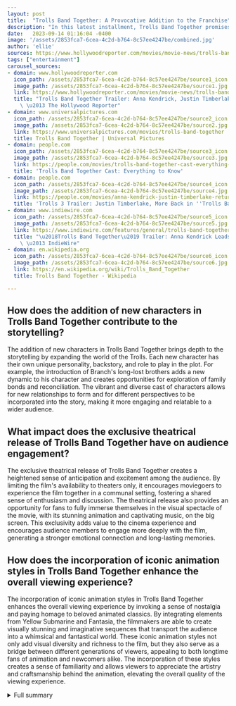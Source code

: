 ```yaml
---
layout: post
title:  "Trolls Band Together: A Provocative Addition to the Franchise"
description: "In this latest installment, Trolls Band Together promises to captivate audiences with new characters, catchy tunes, and heartwarming moments. Brace yourself for a thrilling journey as Poppy and Branch's love story takes an unexpected twist."
date:   2023-09-14 01:16:04 -0400
image: '/assets/2853fca7-6cea-4c2d-b764-8c57ee4247be/combined.jpg'
author: 'ellie'
sources: https://www.hollywoodreporter.com/movies/movie-news/trolls-band-together-trailer-anna-kendrick-justin-timberlake-1235590684/ https://en.wikipedia.org/wiki/Trolls_Band_Together https://www.universalpictures.com/movies/trolls-band-together https://people.com/movies/trolls-band-together-cast-everything-to-know/ https://people.com/movies/anna-kendrick-justin-timberlake-return-in-trolls-band-together-trailer/ https://www.indiewire.com/features/general/trolls-band-together-trailer-anna-kendrick-leads-trippy-trilogy-1234823669/
tags: ["entertainment"]
carousel_sources:
- domain: www.hollywoodreporter.com
  icon_path: /assets/2853fca7-6cea-4c2d-b764-8c57ee4247be/source1_icon.jpg
  image_path: /assets/2853fca7-6cea-4c2d-b764-8c57ee4247be/source1.jpg
  link: https://www.hollywoodreporter.com/movies/movie-news/trolls-band-together-trailer-anna-kendrick-justin-timberlake-1235590684/
  title: "Trolls Band Together Trailer: Anna Kendrick, Justin Timberlake Reunite Band\
    \ \u2013 The Hollywood Reporter"
- domain: www.universalpictures.com
  icon_path: /assets/2853fca7-6cea-4c2d-b764-8c57ee4247be/source2_icon.jpg
  image_path: /assets/2853fca7-6cea-4c2d-b764-8c57ee4247be/source2.jpg
  link: https://www.universalpictures.com/movies/trolls-band-together
  title: Trolls Band Together | Universal Pictures
- domain: people.com
  icon_path: /assets/2853fca7-6cea-4c2d-b764-8c57ee4247be/source3_icon.jpg
  image_path: /assets/2853fca7-6cea-4c2d-b764-8c57ee4247be/source3.jpg
  link: https://people.com/movies/trolls-band-together-cast-everything-to-know/
  title: 'Trolls Band Together Cast: Everything to Know'
- domain: people.com
  icon_path: /assets/2853fca7-6cea-4c2d-b764-8c57ee4247be/source4_icon.jpg
  image_path: /assets/2853fca7-6cea-4c2d-b764-8c57ee4247be/source4.jpg
  link: https://people.com/movies/anna-kendrick-justin-timberlake-return-in-trolls-band-together-trailer/
  title: 'Trolls 3 Trailer: Justin Timberlake, More Back in ''Trolls Band Together'''
- domain: www.indiewire.com
  icon_path: /assets/2853fca7-6cea-4c2d-b764-8c57ee4247be/source5_icon.jpg
  image_path: /assets/2853fca7-6cea-4c2d-b764-8c57ee4247be/source5.jpg
  link: https://www.indiewire.com/features/general/trolls-band-together-trailer-anna-kendrick-leads-trippy-trilogy-1234823669/
  title: "\u2018Trolls Band Together\u2019 Trailer: Anna Kendrick Leads Trippy Trilogy\
    \ \u2013 IndieWire"
- domain: en.wikipedia.org
  icon_path: /assets/2853fca7-6cea-4c2d-b764-8c57ee4247be/source6_icon.jpg
  image_path: /assets/2853fca7-6cea-4c2d-b764-8c57ee4247be/source6.jpg
  link: https://en.wikipedia.org/wiki/Trolls_Band_Together
  title: Trolls Band Together - Wikipedia

---
```


## How does the addition of new characters in Trolls Band Together contribute to the storytelling?
The addition of new characters in Trolls Band Together brings depth to the storytelling by expanding the world of the Trolls. Each new character has their own unique personality, backstory, and role to play in the plot. For example, the introduction of Branch's long-lost brothers adds a new dynamic to his character and creates opportunities for exploration of family bonds and reconciliation. The vibrant and diverse cast of characters allows for new relationships to form and for different perspectives to be incorporated into the story, making it more engaging and relatable to a wider audience.

## What impact does the exclusive theatrical release of Trolls Band Together have on audience engagement?
The exclusive theatrical release of Trolls Band Together creates a heightened sense of anticipation and excitement among the audience. By limiting the film's availability to theaters only, it encourages moviegoers to experience the film together in a communal setting, fostering a shared sense of enthusiasm and discussion. The theatrical release also provides an opportunity for fans to fully immerse themselves in the visual spectacle of the movie, with its stunning animation and captivating music, on the big screen. This exclusivity adds value to the cinema experience and encourages audience members to engage more deeply with the film, generating a stronger emotional connection and long-lasting memories.

## How does the incorporation of iconic animation styles in Trolls Band Together enhance the overall viewing experience?
The incorporation of iconic animation styles in Trolls Band Together enhances the overall viewing experience by invoking a sense of nostalgia and paying homage to beloved animated classics. By integrating elements from Yellow Submarine and Fantasia, the filmmakers are able to create visually stunning and imaginative sequences that transport the audience into a whimsical and fantastical world. These iconic animation styles not only add visual diversity and richness to the film, but they also serve as a bridge between different generations of viewers, appealing to both longtime fans of animation and newcomers alike. The incorporation of these styles creates a sense of familiarity and allows viewers to appreciate the artistry and craftsmanship behind the animation, elevating the overall quality of the viewing experience.



<details>
  <summary>Full summary</summary>
<p>Trolls Band Together is the latest installment in the Trolls franchise, and it promises to be a long-reaching and exciting addition to the series. Packed with new characters, catchy tunes, and heartwarming moments, this film is sure to captivate audiences of all ages.</p>
<p>In this new chapter, Poppy and Branch, the beloved voices of Anna Kendrick and Justin Timberlake, are officially a couple. But their love story takes an unexpected twist when Branch's secret past is revealed. He was once a member of the boy band BroZone, along with his four brothers: Floyd, John Dory, Spruce, and Clay. However, their family disbanded, and Branch hasn't seen his brothers since he was a baby.</p>
<p>But when Floyd is kidnapped by the pop-star villains Velvet and Veneer, Branch and Poppy must embark on a harrowing and emotional journey to rescue him and reunite the brothers. Along the way, they encounter vibrant new characters like Camila Cabello as Viva, Zosia Mamet as Crimp, and RuPaul Charles as Miss Maxine.</p>
<p>The film, directed by Walt Dohrn and co-directed by Tim Heitz, features an all-star cast of voice actors reprising their roles from the previous films, including Zooey Deschanel, Christopher Mintz-Plasse, Icona Pop, Anderson .Paak, Ron Funches, Kenan Thompson, and Kunal Nayyar. Joining the ensemble are newcomers Eric André, Kid Cudi, Daveed Diggs, Troye Sivan, Amy Schumer, Andrew Rannells, and Zosia Mamet.</p>
<p>Trolls Band Together is not just a movie; it's an experience. The filmmakers have taken inspiration from iconic animation styles, incorporating some stunning 2D animation sequences reminiscent of Yellow Submarine and Fantasia. Theodore Shapiro, who composed the score for Trolls World Tour, returns to create an enchanting soundtrack for this film.</p>
<p>Fans can mark their calendars for November 17, 2023, when Trolls Band Together will hit theaters in the United States. Unlike its predecessor, which had a simultaneous release on video-on-demand, this film will be exclusively shown in theaters, allowing audiences to fully immerse themselves in the magical world of the Trolls.</p>
<p>With its infectious music, endearing characters, and a story that celebrates the power of friendship and resilience, Trolls Band Together is not to be missed. Get ready for a joyous and exhilarating adventure that will leave you singing and dancing long after the credits roll.</p>
</details>

